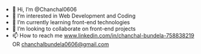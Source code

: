 - 👋 Hi, I’m @Chanchal0606
- 👀 I’m interested in Web Development and Coding
- 🌱 I’m currently learning front-end technologies
- 💞️ I’m looking to collaborate on front-end projects
- 📫 How to reach me www.linkedin.com/in/chanchal-bundela-758838219 OR chanchalbundela0606@gmail.com
